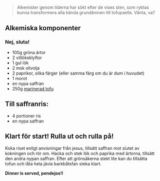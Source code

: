 # 

> Alkemister genom tiderna har sökt efter de vises sten, som ryktas kunna transformera alla kända grundämnen till tofupaella. Vänta, va?

## Alkemiska komponenter

### Nej, sluta!

- 100g gröna ärtor
- 2 vitlöksklyftor
- 1 gul lök
- 2 msk olivolja
- 2 paprikor, olika färger (eller samma färg om du är dum i huvudet)
- 1 morot
- en nypa saffran
- 250g [marinerad tofu](https://github.com/Alexander-Hjelm/Mat/blob/master/Guider/Marinerad-Tofu.md)

## Till saffranris:

- 4 portioner ris
- en nypa saffran

## Klart för start! Rulla ut och rulla på!

Koka riset enligt anvisningar från jesus, tillsätt saffran mot slutet av kokningen och rör om. Hacka och stek lök och paprika med ärtorna, tillsätt den andra nypan saffran. Efter att grönsäkerna stekt lite kan du tillsätta tofun och låta hela jävla barkbåtsfan steka klart.

**Dinner is served, pendejos!!**
